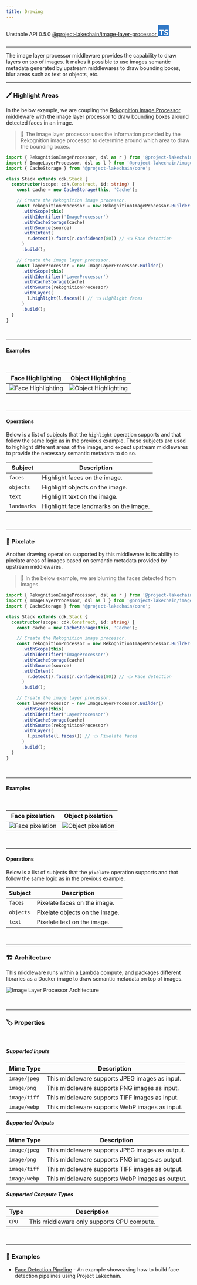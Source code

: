 ```yaml
---
title: Drawing
---
```


<span title="Label: Pro" data-view-component="true" class="Label Label--api text-uppercase">
  Unstable API
</span>
<span title="Label: Pro" data-view-component="true" class="Label Label--version text-uppercase">
  0.5.0
</span>
<span title="Label: Pro" data-view-component="true" class="Label Label--package">
  <a target="_blank" href="https://www.npmjs.com/package/@project-lakechain/image-layer-processor">
    @project-lakechain/image-layer-processor
  </a>
</span>
<span class="language-icon">
  <svg role="img" viewBox="0 0 24 24" width="30" xmlns="http://www.w3.org/2000/svg" style="fill: #3178C6;"><title>TypeScript</title><path d="M1.125 0C.502 0 0 .502 0 1.125v21.75C0 23.498.502 24 1.125 24h21.75c.623 0 1.125-.502 1.125-1.125V1.125C24 .502 23.498 0 22.875 0zm17.363 9.75c.612 0 1.154.037 1.627.111a6.38 6.38 0 0 1 1.306.34v2.458a3.95 3.95 0 0 0-.643-.361 5.093 5.093 0 0 0-.717-.26 5.453 5.453 0 0 0-1.426-.2c-.3 0-.573.028-.819.086a2.1 2.1 0 0 0-.623.242c-.17.104-.3.229-.393.374a.888.888 0 0 0-.14.49c0 .196.053.373.156.529.104.156.252.304.443.444s.423.276.696.41c.273.135.582.274.926.416.47.197.892.407 1.266.628.374.222.695.473.963.753.268.279.472.598.614.957.142.359.214.776.214 1.253 0 .657-.125 1.21-.373 1.656a3.033 3.033 0 0 1-1.012 1.085 4.38 4.38 0 0 1-1.487.596c-.566.12-1.163.18-1.79.18a9.916 9.916 0 0 1-1.84-.164 5.544 5.544 0 0 1-1.512-.493v-2.63a5.033 5.033 0 0 0 3.237 1.2c.333 0 .624-.03.872-.09.249-.06.456-.144.623-.25.166-.108.29-.234.373-.38a1.023 1.023 0 0 0-.074-1.089 2.12 2.12 0 0 0-.537-.5 5.597 5.597 0 0 0-.807-.444 27.72 27.72 0 0 0-1.007-.436c-.918-.383-1.602-.852-2.053-1.405-.45-.553-.676-1.222-.676-2.005 0-.614.123-1.141.369-1.582.246-.441.58-.804 1.004-1.089a4.494 4.494 0 0 1 1.47-.629 7.536 7.536 0 0 1 1.77-.201zm-15.113.188h9.563v2.166H9.506v9.646H6.789v-9.646H3.375z"/></svg>
</span>
<div style="margin-top: 26px"></div>

---

The image layer processor middleware provides the capability to draw layers on top of images. It makes it possible to use images semantic metadata generated by upstream middlewares to draw bounding boxes, blur areas such as text or objects, etc.

---

### 🖊️ Highlight Areas

In the below example, we are coupling the [Rekognition Image Processor](/project-lakechain/image-processing/rekognition-image-processor) middleware with the image layer processor to draw bounding boxes around detected faces in an image.

> 💁 The image layer processor uses the information provided by the Rekognition image processor to determine around which area to draw the bounding boxes.

```typescript
import { RekognitionImageProcessor, dsl as r } from '@project-lakechain/rekognition-image-processor';
import { ImageLayerProcessor, dsl as l } from '@project-lakechain/image-layer-processor';
import { CacheStorage } from '@project-lakechain/core';

class Stack extends cdk.Stack {
  constructor(scope: cdk.Construct, id: string) {
    const cache = new CacheStorage(this, 'Cache');

    // Create the Rekognition image processor.
    const rekognitionProcessor = new RekognitionImageProcessor.Builder()
      .withScope(this)
      .withIdentifier('ImageProcessor')
      .withCacheStorage(cache)
      .withSource(source)
      .withIntent(
        r.detect().faces(r.confidence(80)) // 👈 Face detection
      )
      .build();

    // Create the image layer processor.
    const layerProcessor = new ImageLayerProcessor.Builder()
      .withScope(this)
      .withIdentifier('LayerProcessor')
      .withCacheStorage(cache)
      .withSource(rekognitionProcessor)
      .withLayers(
        l.highlight(l.faces()) // 👈 Highlight faces
      )
      .build();
  }
}
```

<br>

---

#### Examples

<br>

| Face Highlighting  | Object Highlighting  |
| ------------------ | -------------------  |
| ![Face Highlighting](../../../assets/bounding-box-face-example.jpeg) | ![Object Highlighting](../../../assets/bounding-box-object-example.jpeg) |

<br>

---

#### Operations

Below is a list of subjects that the `highlight` operation supports and that follow the same logic as in the previous example. These subjects are used to highlight different areas of the image, and expect upstream middlewares to provide the necessary semantic metadata to do so.

| Subject | Description |
| ------- | ----------- |
| `faces` | Highlight faces on the image. |
| `objects` | Highlight objects on the image. |
| `text` | Highlight text on the image. |
| `landmarks` | Highlight face landmarks on the image. |

<br>

---

### 👾 Pixelate

Another drawing operation supported by this middleware is its ability to pixelate areas of images based on semantic metadata provided by upstream middlewares.

> 💁 In the below example, we are blurring the faces detected from images.

```typescript
import { RekognitionImageProcessor, dsl as r } from '@project-lakechain/rekognition-image-processor';
import { ImageLayerProcessor, dsl as l } from '@project-lakechain/image-layer-processor';
import { CacheStorage } from '@project-lakechain/core';

class Stack extends cdk.Stack {
  constructor(scope: cdk.Construct, id: string) {
    const cache = new CacheStorage(this, 'Cache');

    // Create the Rekognition image processor.
    const rekognitionProcessor = new RekognitionImageProcessor.Builder()
      .withScope(this)
      .withIdentifier('ImageProcessor')
      .withCacheStorage(cache)
      .withSource(source)
      .withIntent(
        r.detect().faces(r.confidence(80)) // 👈 Face detection
      )
      .build();

    // Create the image layer processor.
    const layerProcessor = new ImageLayerProcessor.Builder()
      .withScope(this)
      .withIdentifier('LayerProcessor')
      .withCacheStorage(cache)
      .withSource(rekognitionProcessor)
      .withLayers(
        l.pixelate(l.faces()) // 👈 Pixelate faces
      )
      .build();
  }
}
```

<br>

---

#### Examples

<br>

| Face pixelation    | Object pixelation   |
| ------------------ | ------------------- |
| ![Face pixelation](../../../assets/pixelation-face-example.jpeg) | ![Object pixelation](../../../assets/pixelation-object-example.jpeg) |

<br>

---

#### Operations

Below is a list of subjects that the `pixelate` operation supports and that follow the same logic as in the previous example.

| Subject | Description |
| ------- | ----------- |
| `faces` | Pixelate faces on the image. |
| `objects` | Pixelate objects on the image. |
| `text` | Pixelate text on the image. |

<br>

---

### 🏗️ Architecture

This middleware runs within a Lambda compute, and packages different libraries as a Docker image to draw semantic metadata on top of images.

![Image Layer Processor Architecture](../../../assets/image-layer-processor-architecture.png)

<br>

---

### 🏷️ Properties

<br>

##### Supported Inputs

|  Mime Type  | Description |
| ----------- | ----------- |
| `image/jpeg` | This middleware supports JPEG images as input. |
| `image/png` | This middleware supports PNG images as input. |
| `image/tiff` | This middleware supports TIFF images as input. |
| `image/webp` | This middleware supports WebP images as input. |

##### Supported Outputs

|  Mime Type  | Description |
| ----------- | ----------- |
| `image/jpeg` | This middleware supports JPEG images as output. |
| `image/png` | This middleware supports PNG images as output. |
| `image/tiff` | This middleware supports TIFF images as output. |
| `image/webp` | This middleware supports WebP images as output. |

##### Supported Compute Types

| Type  | Description |
| ----- | ----------- |
| `CPU` | This middleware only supports CPU compute. |

<br>

---

### 📖 Examples

- [Face Detection Pipeline](https://github.com/awslabs/project-lakechain/tree/main/examples/simple-pipelines/face-detection-pipeline) - An example showcasing how to build face detection pipelines using Project Lakechain.
